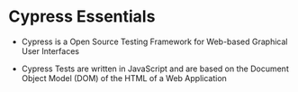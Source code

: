 # Cypress Essentials

* Cypress is a Open Source Testing Framework for Web-based Graphical User Interfaces

* Cypress Tests are written in JavaScript and are based on the Document Object Model (DOM) of the HTML of a Web Application
